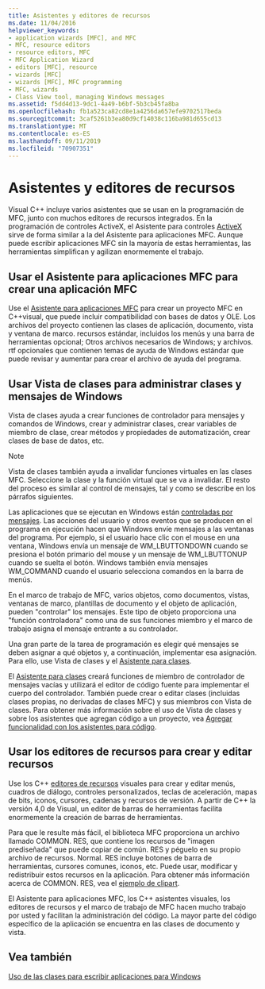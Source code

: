 ```yaml
---
title: Asistentes y editores de recursos
ms.date: 11/04/2016
helpviewer_keywords:
- application wizards [MFC], and MFC
- MFC, resource editors
- resource editors, MFC
- MFC Application Wizard
- editors [MFC], resource
- wizards [MFC]
- wizards [MFC], MFC programming
- MFC, wizards
- Class View tool, managing Windows messages
ms.assetid: f5dd4d13-9dc1-4a49-b6bf-5b3cb45fa8ba
ms.openlocfilehash: fb1a523ca82cd8e1a4256da657efe9702517beda
ms.sourcegitcommit: 3caf5261b3ea80d9cf14038c116ba981d655cd13
ms.translationtype: MT
ms.contentlocale: es-ES
ms.lasthandoff: 09/11/2019
ms.locfileid: "70907351"
---
```

# <a name="wizards-and-the-resource-editors"></a>Asistentes y editores de recursos

Visual C++ incluye varios asistentes que se usan en la programación de MFC, junto con muchos editores de recursos integrados. En la programación de controles ActiveX, el Asistente para controles [ActiveX](../mfc/reference/mfc-activex-control-wizard.md) sirve de forma similar a la del Asistente para aplicaciones MFC. Aunque puede escribir aplicaciones MFC sin la mayoría de estas herramientas, las herramientas simplifican y agilizan enormemente el trabajo.

##  <a name="_core_use_appwizard_to_create_an_mfc_application"></a>Usar el Asistente para aplicaciones MFC para crear una aplicación MFC

Use el [Asistente para aplicaciones MFC](../mfc/reference/mfc-application-wizard.md) para crear un proyecto MFC en C++visual, que puede incluir compatibilidad con bases de datos y OLE. Los archivos del proyecto contienen las clases de aplicación, documento, vista y ventana de marco. recursos estándar, incluidos los menús y una barra de herramientas opcional; Otros archivos necesarios de Windows; y archivos. rtf opcionales que contienen temas de ayuda de Windows estándar que puede revisar y aumentar para crear el archivo de ayuda del programa.

##  <a name="_core_use_classwizard_to_manage_classes_and_windows_messages"></a>Usar Vista de clases para administrar clases y mensajes de Windows

Vista de clases ayuda a crear funciones de controlador para mensajes y comandos de Windows, crear y administrar clases, crear variables de miembro de clase, crear métodos y propiedades de automatización, crear clases de base de datos, etc.

> [!NOTE]
>  Vista de clases también ayuda a invalidar funciones virtuales en las clases MFC. Seleccione la clase y la función virtual que se va a invalidar. El resto del proceso es similar al control de mensajes, tal y como se describe en los párrafos siguientes.

Las aplicaciones que se ejecutan en Windows están [controladas por mensajes](../mfc/message-handling-and-mapping.md). Las acciones del usuario y otros eventos que se producen en el programa en ejecución hacen que Windows envíe mensajes a las ventanas del programa. Por ejemplo, si el usuario hace clic con el mouse en una ventana, Windows envía un mensaje de WM_LBUTTONDOWN cuando se presiona el botón primario del mouse y un mensaje de WM_LBUTTONUP cuando se suelta el botón. Windows también envía mensajes WM_COMMAND cuando el usuario selecciona comandos en la barra de menús.

En el marco de trabajo de MFC, varios objetos, como documentos, vistas, ventanas de marco, plantillas de documento y el objeto de aplicación, pueden "controlar" los mensajes. Este tipo de objeto proporciona una "función controladora" como una de sus funciones miembro y el marco de trabajo asigna el mensaje entrante a su controlador.

Una gran parte de la tarea de programación es elegir qué mensajes se deben asignar a qué objetos y, a continuación, implementar esa asignación. Para ello, use Vista de clases y el [Asistente para clases](reference/mfc-class-wizard.md).

El [Asistente para clases](reference/mfc-class-wizard.md) creará funciones de miembro de controlador de mensajes vacías y utilizará el editor de código fuente para implementar el cuerpo del controlador. También puede crear o editar clases (incluidas clases propias, no derivadas de clases MFC) y sus miembros con Vista de clases. Para obtener más información sobre el uso de Vista de clases y sobre los asistentes que agregan código a un proyecto, vea [Agregar funcionalidad con los asistentes para código](../ide/adding-functionality-with-code-wizards-cpp.md).

##  <a name="_core_use_the_resource_editors_to_create_and_edit_resources"></a>Usar los editores de recursos para crear y editar recursos

Use los C++ [editores de recursos](../windows/resource-editors.md) visuales para crear y editar menús, cuadros de diálogo, controles personalizados, teclas de aceleración, mapas de bits, iconos, cursores, cadenas y recursos de versión. A partir de C++ la versión 4,0 de Visual, un editor de barras de herramientas facilita enormemente la creación de barras de herramientas.

Para que le resulte más fácil, el biblioteca MFC proporciona un archivo llamado COMMON. RES, que contiene los recursos de "imagen prediseñada" que puede copiar de común. RES y péguelo en su propio archivo de recursos. Normal. RES incluye botones de barra de herramientas, cursores comunes, iconos, etc. Puede usar, modificar y redistribuir estos recursos en la aplicación. Para obtener más información acerca de COMMON. RES, vea el [ejemplo de clipart](../overview/visual-cpp-samples.md).

El Asistente para aplicaciones MFC, los C++ asistentes visuales, los editores de recursos y el marco de trabajo de MFC hacen mucho trabajo por usted y facilitan la administración del código. La mayor parte del código específico de la aplicación se encuentra en las clases de documento y vista.

## <a name="see-also"></a>Vea también

[Uso de las clases para escribir aplicaciones para Windows](../mfc/using-the-classes-to-write-applications-for-windows.md)
